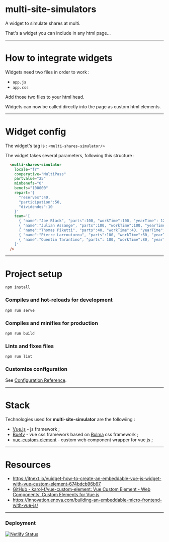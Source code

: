 # multi-site-simulators

A widget to simulate shares at multi.

That's a widget you can include in any html page...

---

# How to integrate widgets

Widgets need two files in order to work : 

- `app.js`
- `app.css`

Add those two files to your html head.

Widgets can now be called directly into the page as custom html elements.

---

# Widget config

The widget's tag is : `<multi-shares-simulator/>`

The widget takes several parameters, following this structure :

```html
  <multi-shares-simulator 
    locale="fr"
    cooperative="MultiPass"
    partvalue="25"
    minbenefs="0"
    benefs="100000"
    repart='{
      "reserves":40,
      "participation":50,
      "dividendes":10
    }'
    team='[
      { "name":"Joe Black", "parts":100, "workTime":100, "yearTime": 12 }, 
      { "name":"Julian Assange", "parts":100, "workTime":100, "yearTime": 12 }, 
      { "name":"Thomas Piketti", "parts":40, "workTime":40, "yearTime": 7 }, 
      { "name":"Pierre Larrouturou", "parts":100, "workTime":60, "yearTime": 7 }, 
      { "name":"Quentin Tarantino", "parts": 100, "workTime":80, "yearTime": 7 }
    ]'
  />
```

---

# Project setup

```
npm install
```

### Compiles and hot-reloads for development
```
npm run serve
```

### Compiles and minifies for production
```
npm run build
```

### Lints and fixes files
```
npm run lint
```

### Customize configuration
See [Configuration Reference](https://cli.vuejs.org/config/).

---

# Stack


Technologies used for **multi-site-simulator** are the followiing :

- [Vue.js](https://vuejs.org/) - js framework ;
- [Buefy](https://buefy.org/documentation) - vue css framework based on [Bulma](https://bulma.io/) css framework ;
- [vue-custom-element](https://github.com/karol-f/vue-custom-element) - custom web component wrapper for vue.js ;

---

# Resources

- https://itnext.io/vuidget-how-to-create-an-embeddable-vue-js-widget-with-vue-custom-element-674bdcb96b97
- [GitHub - karol-f/vue-custom-element: Vue Custom Element - Web Components&#39; Custom Elements for Vue.js](https://github.com/karol-f/vue-custom-element)
- https://innovation.enova.com/building-an-embeddable-micro-frontend-with-vue-js/

---

### Deployment

[![Netlify Status](https://api.netlify.com/api/v1/badges/42fb20bd-145d-4c2c-a2f6-a5d299c85071/deploy-status)](https://app.netlify.com/sites/multi-site-simulator-test/deploys)
